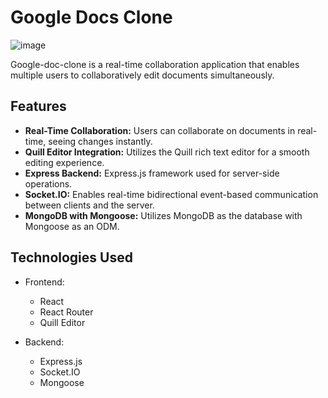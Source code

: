 # Google Docs Clone

![image](https://github.com/sahilatahar/google-docs-clone/assets/100127570/28e1be5b-e098-4875-9075-9a8c38660818)

Google-doc-clone is a real-time collaboration application that enables multiple users to collaboratively edit documents simultaneously.

## Features

- **Real-Time Collaboration:** Users can collaborate on documents in real-time, seeing changes instantly.
- **Quill Editor Integration:** Utilizes the Quill rich text editor for a smooth editing experience.
- **Express Backend:** Express.js framework used for server-side operations.
- **Socket.IO:** Enables real-time bidirectional event-based communication between clients and the server.
- **MongoDB with Mongoose:** Utilizes MongoDB as the database with Mongoose as an ODM.

## Technologies Used

- Frontend:
  - React
  - React Router
  - Quill Editor

- Backend:
  - Express.js
  - Socket.IO
  - Mongoose
